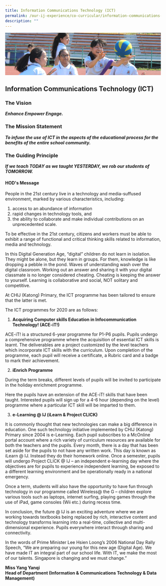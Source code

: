 ```yaml
---
title: Information Communications Technology (ICT)
permalink: /our-ij-experience/co-curricular/information-communications-technology-ict
description: ""
---
```

![](/images/subpage.jpg)

## Information Communications Technology (ICT)


### The Vision


**_Enhance Empower Engage._**

### The Mission Statement


**_To infuse the use of ICT in the aspects of the educational process for the benefits of the entire school community._**

### The Guiding Principle


**_If we teach TODAY as we taught YESTERDAY, we rob our students of TOMORROW._**

#### HOD's Message


People in the 21st century live in a technology and media-suffused environment, marked by various characteristics, including:

1.  access to an abundance of information
2.  rapid changes in technology tools, and
3.  the ability to collaborate and make individual contributions on an unprecedented scale.

  

To be effective in the 21st century, citizens and workers must be able to exhibit a range of functional and critical thinking skills related to information, media and technology.

  

In this Digital Generation Age, “digital” children do not learn in isolation. They might be alone, but they learn in groups. For them, knowledge is like dropping a pebble in the pond. Waves of understanding wash over the digital classroom. Working out an answer and sharing it with your digital classmate is no longer considered cheating. Cheating is keeping the answer to yourself. Learning is collaborative and social, NOT solitary and competitive.

  

At CHIJ (Katong) Primary, the ICT programme has been tailored to ensure that the latter is met.

  

The ICT programmes for 2020 are as follows:

  

1.  **Acquiring Computer skills Education in Infocommunication Technology! (ACE-iT!)**

ACE-iT! is a structured 6-year programme for P1-P6 pupils. Pupils undergo a comprehensive programme where the acquisition of essential ICT skills is learnt. The deliverables are a project customized by the level teachers which incorporate ICT skills with the curriculum. Upon completion of the programme, each pupil will receive a certificate, a Rubric card and a badge to mark their achievement.

  

2.  **iEnrich Programme**

During the term breaks, different levels of pupils will be invited to participate in the holiday enrichment programme.

  

Here the pupils have an extension of the ACE-iT! skills that have been taught. Interested pupils will sign up for a 4-6 hour (depending on the level) programme where a particular ICT skill will be imparted to them.

  

3.  **e-Learning @ IJ (iLearn & Project CLICK)**

It is commonly thought that new technologies can make a big difference in education. One such technology initiative implemented by CHIJ (Katong) Primary since 2004 is e-Learning. Each pupil subscribes to a McOnline portal account where a rich variety of curriculum resources are available for both the teachers and the pupils. Every month, there is a day that has been set aside for the pupils to not have any written work. This day is known as iLearn @ IJ. Instead they do their homework online. Once a semester, pupils will undergo Project CLICK @ IJ – an independent e-learning day where the objectives are for pupils to experience independent learning, be exposed to a different learning environment and be operationally ready in a national emergency.

  

Once a term, students will also have the opportunity to have fun through technology in our programme called Wireless@ the G – children explore various tools such as laptops, internet surfing, playing games through the use of iPad, game consoles (Wii etc.) during recess time.

  

In conclusion, the future @ IJ is an exciting adventure where we are working towards textbooks being replaced by rich, interactive content and technology transforms learning into a real-time, collective and multi-dimensional experience. Pupils everywhere interact through sharing and connectivity.

  

In the words of Prime Minister Lee Hsien Loong’s 2006 National Day Rally Speech, “We are preparing our young for this new age (Digital Age). We have made IT an integral part of our school life. With IT, we make the most of our talents. Singapore is changing and we must change.”

  

  

**Miss Yang Yanqi**<br>
**Head of Department (Information & Communications Technology & Data Management)**